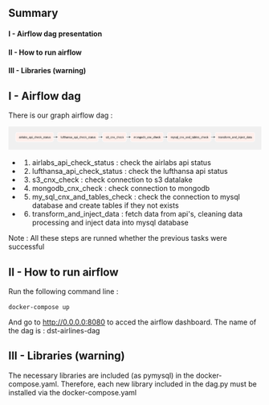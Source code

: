 ## Summary
#### I - Airflow dag presentation
#### II - How to run airflow
#### III - Libraries (warning)

## I - Airflow dag
There is our graph airflow dag : 

![Alt Text](readme_assests/airflow_dag_graphv2.png)

- 1. airlabs_api_check_status : check the airlabs api status
- 2. lufthansa_api_check_status : check the lufthansa api status
- 3. s3_cnx_check : check connection to s3 datalake
- 4. mongodb_cnx_check : check connection to mongodb
- 5. my_sql_cnx_and_tables_check : check the connection to mysql database and create tables if they not exists
- 6. transform_and_inject_data : fetch data from api's, cleaning data processing and inject data into mysql database

Note : All these steps are runned whether the previous tasks were successful

## II - How to run airflow

Run the following command line :
```
docker-compose up
```

And go to http://0.0.0.0:8080 to acced the airflow dashboard. The name of the dag is : dst-airlines-dag

## III - Libraries (warning)
The necessary libraries are included (as pymysql) in the docker-compose.yaml.
Therefore, each new library included in the dag.py must be installed via the docker-compose.yaml 
